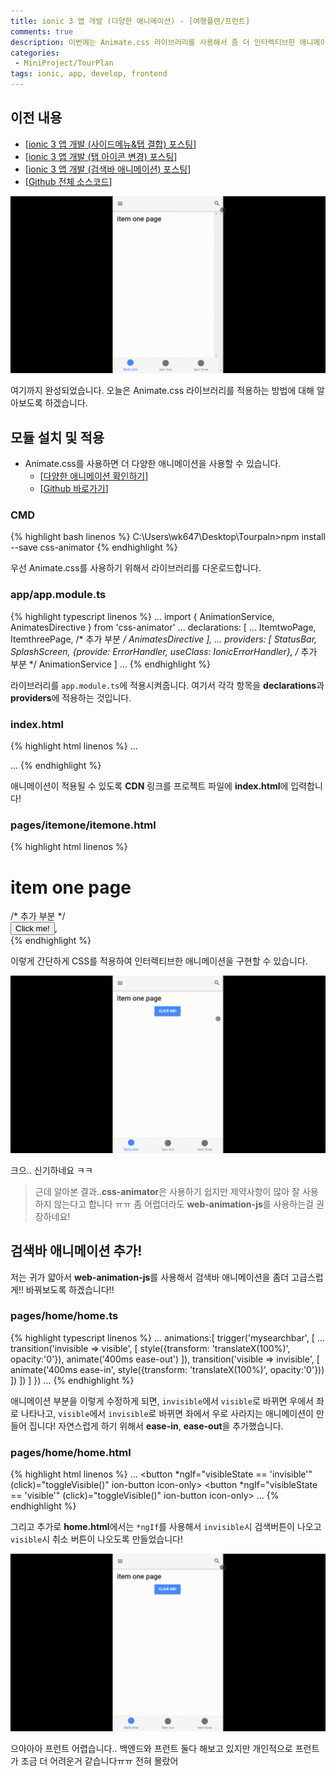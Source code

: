 ```yaml
---
title: ionic 3 앱 개발 (다양한 애니메이션) - [여행플랜/프런트]
comments: true
description: 이번에는 Animate.css 라이브러리를 사용해서 좀 더 인터렉티브한 애니메이션을 다뤄보는 방법에 대해 포스팅을 해보도록 하겠습니다.
categories:
 - MiniProject/TourPlan
tags: ionic, app, develop, frontend
---
```


## 이전 내용

- [[ionic 3 앱 개발 (사이드메뉴&탭 결합) 포스팅](https://wkddnjset.github.io/miniproject/tourplan/2018/02/04/ionic-3-앱-개발-(사이트메뉴-탭-결합)-여행플랜/)]
- [[ionic 3 앱 개발 (탭 아이콘 변경) 포스팅](https://wkddnjset.github.io/miniproject/tourplan/2018/02/05/ionic-3-%EC%95%B1-%EA%B0%9C%EB%B0%9C-(%ED%83%AD-%EC%95%84%EC%9D%B4%EC%BD%98-%EB%B3%80%EA%B2%BD)-%EC%97%AC%ED%96%89%ED%94%8C%EB%9E%9C/)]
- [[ionic 3 앱 개발 (검색바 애니메이션) 포스팅](https://wkddnjset.github.io/miniproject/tourplan/2018/02/06/ionic-3-%EC%95%B1-%EA%B0%9C%EB%B0%9C-(%EA%B2%80%EC%83%89%EB%B0%94-%EC%95%A0%EB%8B%88%EB%A9%94%EC%9D%B4%EC%85%98)-%EC%97%AC%ED%96%89%ED%94%8C%EB%9E%9C/)]
- [[Github 전체 소스코드](https://github.com/wkddnjset/MiniProject-TourPlan)]

![gif-02](https://raw.githubusercontent.com/wkddnjset/wkddnjset.github.io/master/_posts/images/2018-02-06/gif_02.gif)

여기까지 완성되었습니다. 오늘은 Animate.css 라이브러리를 적용하는 방법에 대해 알아보도록 하겠습니다.

## 모듈 설치 및 적용

- Animate.css를 사용하면 더 다양한 애니메이션을 사용할 수 있습니다.
  + [[다양한 애니메이션 확인하기](https://daneden.github.io/animate.css/)]
  + [[Github 바로가기](https://github.com/daneden/animate.css/)]

### CMD

{% highlight bash linenos %}
C:\Users\wk647\Desktop\Tourpaln>npm install --save css-animator 
{% endhighlight %}

우선 Animate.css를 사용하기 위해서 라이브러리를 다운로드합니다.

### app/app.module.ts

{% highlight typescript linenos %}
...
import { AnimationService, AnimatesDirective } from 'css-animator'
...
  declarations: [
    ...
    ItemtwoPage,
    ItemthreePage,
    /* 추가 부분 */
    AnimatesDirective
  ],
...
  providers: [
    StatusBar,
    SplashScreen,
    {provide: ErrorHandler, useClass: IonicErrorHandler},
    /* 추가 부분 */
    AnimationService
  ]
...
{% endhighlight %}

라이브러리를 `app.module.ts`에 적용시켜줍니다. 여기서 각각 항목을 **declarations**과 **providers**에 적용하는 것입니다. 

### index.html

{% highlight html linenos %}
...
<link rel="stylesheet" href="https://cdnjs.cloudflare.com/ajax/libs/animate.css/3.5.2/animate.min.css">
...
{% endhighlight %}

애니메이션이 적용될 수 있도록 **CDN** 링크를 프로젝트 파일에 **index.html**에 입력합니다!

### pages/itemone/itemone.html

{% highlight html linenos %}
<ion-content padding>
<h1>item one page</h1>
/* 추가 부분 */
<div animates #animation="animates" text-center>
    <button ion-button (click)="animation.start({type:'wobble', duration:'1000'})">Click me!</button>, 
</div>

</ion-content>
{% endhighlight %}

이렇게 간단하게 CSS를 적용하여 인터렉티브한 애니메이션을 구현할 수 있습니다.

![result-01](https://raw.githubusercontent.com/wkddnjset/wkddnjset.github.io/master/_posts/images/2018-02-07/result_01.gif)

크으.. 신기하네요 ㅋㅋ

> 근데 알아본 결과..**css-animator**은 사용하기 쉽지만 제약사항이 많아 잘 사용하지 않는다고 합니다 ㅠㅠ 좀 어렵더라도 **web-animation-js**를 사용하는걸 권장하네요!

## 검색바 애니메이션 추가!

저는 귀가 얇아서 **web-animation-js**를 사용해서 검색바 애니메이션을 좀더 고급스럽게!! 바꿔보도록 하겠습니다!!

### pages/home/home.ts

{% highlight typescript linenos %}
...
animations:[
    trigger('mysearchbar', [
        ...
        transition('invisible => visible', [
            style({transform: 'translateX(100%)', opacity:'0'}),
            animate('400ms ease-out')
          ]),
        transition('visible => invisible', [
            animate('400ms ease-in', style({transform: 'translateX(100%)', opacity:'0'}))
          ])
      ])
  ]
})
...
{% endhighlight %}

애니메이션 부분을 이렇게 수정하게 되면, `invisible`에서 `visible`로 바뀌면 우에서 좌로 나타나고, `visible`에서 `invisible`로 바뀌면 좌에서 우로 사라지는 애니메이션이 만들어 집니다! 자연스럽게 하기 위해서 **ease-in**, **ease-out**을 추가했습니다.

### pages/home/home.html

{% highlight html linenos %}
...
<ion-buttons right>
  <button *ngIf="visibleState == 'invisible'" (click)="toggleVisible()" ion-button icon-only>
    <ion-icon name='search-icon'></ion-icon>
  </button>
  <button *ngIf="visibleState == 'visible'" (click)="toggleVisible()" ion-button icon-only>
    <ion-icon name='close'></ion-icon>
  </button>
</ion-buttons>
...
{% endhighlight %}

그리고 추가로 **home.html**에서는 `*ngIf`를 사용해서 `invisible`시 검색버튼이 나오고 `visible`시 취소 버튼이 나오도록 만들었습니다!

![result-02](https://raw.githubusercontent.com/wkddnjset/wkddnjset.github.io/master/_posts/images/2018-02-07/result_02.gif)

으아아아 프런트 어렵습니다.. 백엔드와 프런트 둘다 해보고 있지만 개인적으로 프런트가 조금 더 어려운거 같습니다ㅠㅠ 전혀 몰랐어
